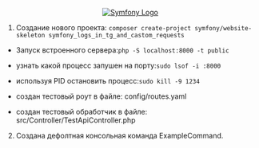 <p align="center"><a href="https://symfony.com" target="_blank">
    <img src="https://symfony.com/logos/symfony_dynamic_01.svg" alt="Symfony Logo">
</a></p>

1. Создание нового проекта:
`composer create-project symfony/website-skeleton symfony_logs_in_tg_and_castom_requests`

- Запуск встроенного сервера:`php -S localhost:8000 -t public`

- узнать какой процесс запушен на порту:`sudo lsof -i :8000`

- используя PID остановить процесс:`sudo kill -9 1234`

- создан тестовый роут в файле: config/routes.yaml

- создан тестовый обработчик в файле: src/Controller/TestApiController.php

2. Создана дефолтная консольная команда ExampleCommand.